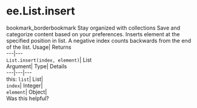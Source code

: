  
#  ee.List.insert 
bookmark_borderbookmark Stay organized with collections  Save and categorize content based on your preferences.
Inserts element at the specified position in list. A negative index counts backwards from the end of the list. 
Usage| Returns  
---|---  
`List.insert(index, element)`| List  
Argument| Type| Details  
---|---|---  
this: `list`| List|   
`index`| Integer|   
`element`| Object|   
Was this helpful?
